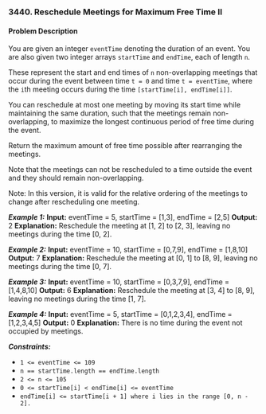 ### 3440. Reschedule Meetings for Maximum Free Time II

#### Problem Description

You are given an integer `eventTime` denoting the duration of an event. You are also given two integer arrays `startTime` and `endTime`, each of length `n`.

These represent the start and end times of `n` non-overlapping meetings that occur during the event between time `t = 0` and time `t = eventTime`, where the `i`th meeting occurs during the time `[startTime[i], endTime[i]]`.

You can reschedule at most one meeting by moving its start time while maintaining the same duration, such that the meetings remain non-overlapping, to maximize the longest continuous period of free time during the event.

Return the maximum amount of free time possible after rearranging the meetings.

Note that the meetings can not be rescheduled to a time outside the event and they should remain non-overlapping.

Note: In this version, it is valid for the relative ordering of the meetings to change after rescheduling one meeting.

**_Example 1:_**
**Input:** eventTime = 5, startTime = [1,3], endTime = [2,5]
**Output:** 2
**Explanation:**
Reschedule the meeting at [1, 2] to [2, 3], leaving no meetings during the time [0, 2].

**_Example 2:_**
**Input:** eventTime = 10, startTime = [0,7,9], endTime = [1,8,10]
**Output:** 7
**Explanation:**
Reschedule the meeting at [0, 1] to [8, 9], leaving no meetings during the time [0, 7].

**_Example 3:_**
**Input:** eventTime = 10, startTime = [0,3,7,9], endTime = [1,4,8,10]
**Output:** 6
**Explanation:**
Reschedule the meeting at [3, 4] to [8, 9], leaving no meetings during the time [1, 7].

**_Example 4:_**
**Input:** eventTime = 5, startTime = [0,1,2,3,4], endTime = [1,2,3,4,5]
**Output:** 0
**Explanation:**
There is no time during the event not occupied by meetings.

**_Constraints:_**

- `1 <= eventTime <= 109`
- `n == startTime.length == endTime.length`
- `2 <= n <= 105`
- `0 <= startTime[i] < endTime[i] <= eventTime`
- `endTime[i] <= startTime[i + 1] where i lies in the range [0, n - 2].`
